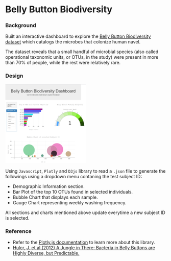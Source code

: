 # Belly Button Biodiversity

### Background
Built an interactive dashboard to explore the [Belly Button Biodiversity dataset](http://robdunnlab.com/projects/belly-button-biodiversity/) which catalogs the microbes that colonize human navel.

The dataset reveals that a small handful of microbial species (also called operational taxonomic units, or OTUs, in the study) were present in more than 70% of people, while the rest were relatively rare.

###  Design

<img src="img/page_sample.PNG" width="50%"/>

Using `Javascript`, `Plotly` and `D3js` library to read a `.json` file to generate the followings using a dropdown menu contaning the test subject ID:

* Demographic Information section.
* Bar Plot of the top 10 OTUs found in selected individuals.
* Bubble Chart that displays each sample.
* Gauge Chart representing weekly washing frequency.

All sections and charts mentioned above update everytime a new subject ID is selected.

### Reference
* Refer to the [Plotly.js documentation](https://plot.ly/javascript/) to learn more about this library.
* [Hulcr, J. et al.(2012) A Jungle in There: Bacteria in Belly Buttons are Highly Diverse, but Predictable.](http://robdunnlab.com/projects/belly-button-biodiversity/results-and-data/)
